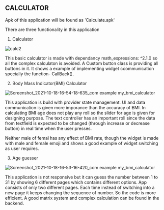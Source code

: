 
## CALCULATOR 
Apk of this application will be found as 'Calculate.apk' 

There are three functionality in this application 

1. Calculator 

![calc2](https://user-images.githubusercontent.com/48752942/137719834-d84b6b68-3f8a-4ab9-9a93-fcf8f45909a4.jpg)

This basic calculator is made with dependancy math_expressions: ^2.1.0 so all the complex calculaton is avoided. A Custom button class is providing all buttons in it. It shows a example of implementing widget ccommunication specially the function- CallBack(). 

2. Body Mass Indicator(BMI) Calculator 

![Screenshot_2021-10-18-16-54-18-635_com example my_bmi_calculator](https://user-images.githubusercontent.com/48752942/137720662-9b01aba3-b95e-4b69-b9ae-49785502d9f9.jpg)

This application is build with provider state management. UI and data communication is given more imporance than the accuracy of BMI. In calculating BMI age does not play any roll so the slider for age is given for designing purpose. The text controller has an important roll since the data from textfield is expected to be changed (through increase or decrease button) in real time when the user presses.

Neither male of femal has any effect of BMI rate, though the widget is made with male and female emoji and shows a good example of widget switching as user requires. 

3. Age guesser 

![Screenshot_2021-10-18-16-53-16-420_com example my_bmi_calculator](https://user-images.githubusercontent.com/48752942/137721875-5ead24cb-a939-4bb8-a5c5-b36c9f4f9efa.jpg)

This application is not responsive but it can guess the number between 1  to 31 by showing 6 different pages which contains different options. App consists of only two different pages. Each time instead of switching into a new page it keeps changing the sequence of number. So the code is more efficient. A good matrix system and complex calculation can be found in the backend. 

<!---## Getting Started

This project is a starting point for a Flutter application.

A few resources to get you started if this is your first Flutter project:

- [Lab: Write your first Flutter app](https://flutter.dev/docs/get-started/codelab)
- [Cookbook: Useful Flutter samples](https://flutter.dev/docs/cookbook)

For help getting started with Flutter, view our
[online documentation](https://flutter.dev/docs), which offers tutorials,
samples, guidance on mobile development, and a full API reference.-->
